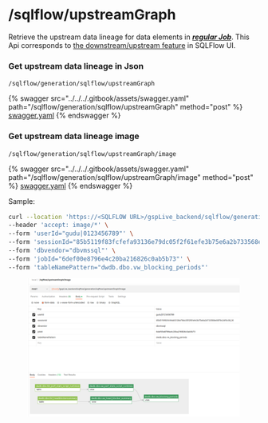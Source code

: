 # /sqlflow/upstreamGraph

Retrieve the upstream data lineage for data elements in [_**regular Job**_](../../../1.-introduction/getting-started/different-modes-in-gudu-sqlflow/job-mode.md#regular-job). This Api corresponds to [the downstream/upstream feature](../../../1.-introduction/ui/schema.md#to-upstream-to-downstream) in SQLFlow UI.

### Get upstream data lineage in Json

```
/sqlflow/generation/sqlflow/upstreamGraph
```

{% swagger src="../../../.gitbook/assets/swagger.yaml" path="/sqlflow/generation/sqlflow/upstreamGraph" method="post" %}
[swagger.yaml](../../../.gitbook/assets/swagger.yaml)
{% endswagger %}

### Get upstream data lineage image

```
/sqlflow/generation/sqlflow/upstreamGraph/image
```

{% swagger src="../../../.gitbook/assets/swagger.yaml" path="/sqlflow/generation/sqlflow/upstreamGraph/image" method="post" %}
[swagger.yaml](../../../.gitbook/assets/swagger.yaml)
{% endswagger %}

Sample:

```bash
curl --location 'https://<SQLFLOW URL>/gspLive_backend/sqlflow/generation/sqlflow/upstreamGraph/image' \
--header 'accept: image/*' \
--form 'userId="gudu|0123456789"' \
--form 'sessionId="85b5119f83fcfefa93136e79dc05f2f61efe3b75e6a2b733568e0879c24f0c08_1680615728918"' \
--form 'dbvendor="dbvmssql"' \
--form 'jobId="6def00e8796e4c20ba216826c0ab5b73"' \
--form 'tableNamePattern="dwdb.dbo.vw_blocking_periods"'
```

<figure><img src="../../../.gitbook/assets/04052.png" alt=""><figcaption></figcaption></figure>
